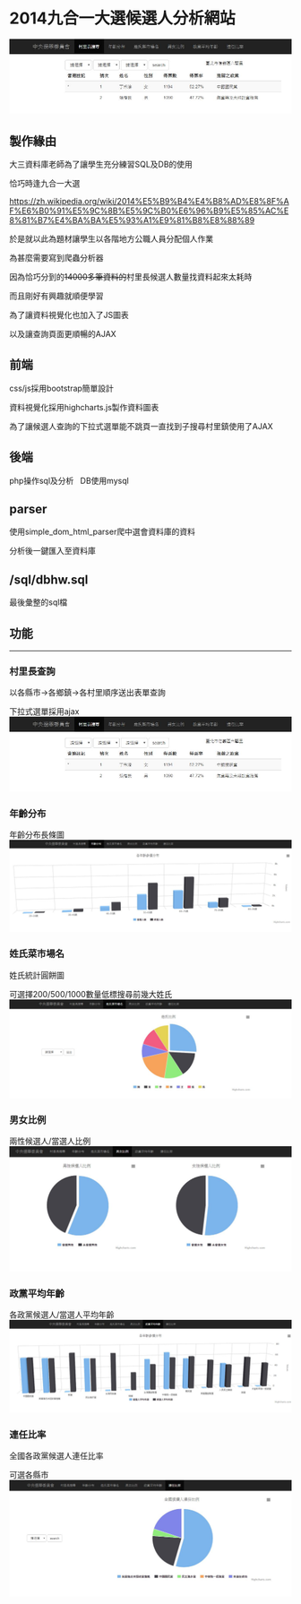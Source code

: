 # 2014九合一大選候選人分析網站
![image](https://github.com/akira9478/Analytics-of-9-in-1-election/blob/master/image/search.JPG)

## 製作緣由  
大三資料庫老師為了讓學生充分練習SQL及DB的使用  

恰巧時逢九合一大選  

https://zh.wikipedia.org/wiki/2014%E5%B9%B4%E4%B8%AD%E8%8F%AF%E6%B0%91%E5%9C%8B%E5%9C%B0%E6%96%B9%E5%85%AC%E8%81%B7%E4%BA%BA%E5%93%A1%E9%81%B8%E8%88%89  

於是就以此為題材讓學生以各階地方公職人員分配個人作業  

為甚麼需要寫到爬蟲分析器  

因為恰巧分到的~~14000多筆資料的~~村里長候選人數量找資料起來太耗時  

而且剛好有興趣就順便學習  

為了讓資料視覺化也加入了JS圖表  

以及讓查詢頁面更順暢的AJAX  


## 前端
css/js採用bootstrap簡單設計  

資料視覺化採用highcharts.js製作資料圖表  

為了讓候選人查詢的下拉式選單能不跳頁一直找到子搜尋村里鎮使用了AJAX  

## 後端
php操作sql及分析  
DB使用mysql  

## parser
使用simple_dom_html_parser爬中選會資料庫的資料  

分析後一鍵匯入至資料庫

## /sql/dbhw.sql
最後彙整的sql檔

## 功能
***
### 村里長查詢
以各縣市->各鄉鎮->各村里順序送出表單查詢  

下拉式選單採用ajax
![image](https://github.com/akira9478/Analytics-of-9-in-1-election/blob/master/image/search.JPG)

### 年齡分布
年齡分布長條圖
![image](https://github.com/akira9478/Analytics-of-9-in-1-election/blob/master/image/age.JPG)
### 姓氏菜市場名
姓氏統計圓餅圖  

可選擇200/500/1000數量低標搜尋前幾大姓氏
![image](https://github.com/akira9478/Analytics-of-9-in-1-election/blob/master/image/fn.JPG)
### 男女比例
兩性候選人/當選人比例
![image](https://github.com/akira9478/Analytics-of-9-in-1-election/blob/master/image/gender.JPG)
### 政黨平均年齡
各政黨候選人/當選人平均年齡
![image](https://github.com/akira9478/Analytics-of-9-in-1-election/blob/master/image/party.JPG)
### 連任比率
全國各政黨候選人連任比率

可選各縣市
![image](https://github.com/akira9478/Analytics-of-9-in-1-election/blob/master/image/re.JPG)

## 
